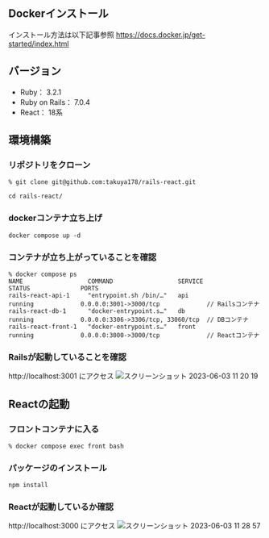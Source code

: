 ## Dockerインストール
インストール方法は以下記事参照
https://docs.docker.jp/get-started/index.html

## バージョン
- Ruby： 3.2.1
- Ruby on Rails： 7.0.4
- React： 18系

## 環境構築
### リポジトリをクローン
```
% git clone git@github.com:takuya178/rails-react.git
```

```
cd rails-react/
```

### dockerコンテナ立ち上げ
```
docker compose up -d
```

### コンテナが立ち上がっていることを確認
```
% docker compose ps
NAME                  COMMAND                  SERVICE             STATUS              PORTS
rails-react-api-1     "entrypoint.sh /bin/…"   api                 running             0.0.0.0:3001->3000/tcp             // Railsコンテナ
rails-react-db-1      "docker-entrypoint.s…"   db                  running             0.0.0.0:3306->3306/tcp, 33060/tcp  // DBコンテナ
rails-react-front-1   "docker-entrypoint.s…"   front               running             0.0.0.0:3000->3000/tcp             // Reactコンテナ
```
### Railsが起動していることを確認
http://localhost:3001 にアクセス
![スクリーンショット 2023-06-03 11 20 19](https://github.com/takuya178/rails-react/assets/78284579/7d664c88-3d39-47ae-8b63-a7ac2387b7ae)

## Reactの起動
### フロントコンテナに入る
```
% docker compose exec front bash
```
### パッケージのインストール
```
npm install
```
### Reactが起動しているか確認
http://localhost:3000 にアクセス
![スクリーンショット 2023-06-03 11 28 57](https://github.com/takuya178/rails-react/assets/78284579/08bce9ca-e29f-4f01-a2a3-1fca8219429c)

